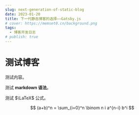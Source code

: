 ```yaml
---
slug: next-generation-of-static-blog
date: 2023-01-20
title: 下一代静态博客的选择——Gatsby.js
# cover: https://memset0.cn/background.png
tags:
  - 博客开发日志
# publish: true
---
```


# 测试博客

测试内容。

测试 **markdown 语法**。

测试 $\LaTeX$ 公式。

$$
(a+b)^n = \sum_{i=0}^n \binom n i a^{n-i} b^i
$$
